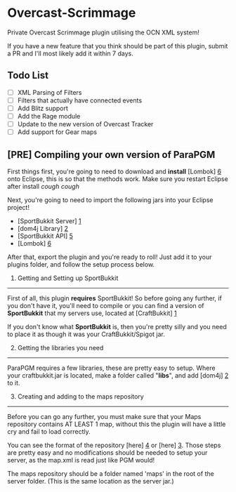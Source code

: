 Overcast-Scrimmage
==================

Private Overcast Scrimmage plugin utilising the OCN XML system!

If you have a new feature that you think should be part of this plugin, submit a PR and I'll most likely add it within 7 days.

Todo List
---------
- [ ] XML Parsing of Filters
- [ ] Filters that actually have connected events
- [ ] Add Blitz support
- [ ] Add the Rage module
- [ ] Update to the new version of Overcast Tracker
- [ ] Add support for Gear maps

[PRE] Compiling your own version of ParaPGM
-------------------------------------------
First things first, you're going to need to download and **install** [Lombok] [6] onto Eclipse, this is so that the methods work. Make sure you restart Eclipse after install *cough* *cough*

Next, you're going to need to import the following jars into your Eclipse project!
- [SportBukkit Server] [1]
- [dom4j Library] [2]
- [SportBukkit API] [5]
- [Lombok] [6]

After that, export the plugin and you're ready to roll! Just add it to your plugins folder, and follow the setup process below.

1. Getting and Setting up SportBukkit
-------------------------------------
First of all, this plugin **requires** SportBukkit! So before going any further, if you don't have it, you'll need to compile or you can find a version of **SportBukkit** that my servers use, located at [CraftBukkit] [1]

If you don't know what **SportBukkit** is, then you're pretty silly and you need to place it as though it was your CraftBukkit/Spigot jar.

2. Getting the libraries you need
---------------------------------
ParaPGM requires a few libraries, these are pretty easy to setup.
Where your craftbukkit.jar is located, make a folder called "**libs**", and add [dom4j] [2] to it.

3. Creating and adding to the maps repository
---------------------------------------------
Before you can go any further, you must make sure that your Maps repository contains AT LEAST 1 map, without this the plugin will have a little cry and fail to load correctly.

You can see the format of the repository [here] [4] or [here] [3]. Those steps are pretty easy and no modifications should be needed to setup your server, as the map.xml is read just like PGM would!

The maps repository should be a folder named 'maps' in the root of the server folder. (This is the same location as the server jar.)

[1]: http://scrimmage1.teamloading.com/craftbukkit.jar "SportBukkit"
[2]: http://scrimmage1.teamloading.com/dom4j.jar "dom4j"
[3]: https://maps.oc.tc/ "Overcast Maps"
[4]: http://scrimmage1.teamloading.com/ "Scrimmage Maps"
[5]: http://scrimmage1.teamloading.com/bukkit.jar "SportBukkit API"
[6]: http://projectlombok.org/ "Project Lombok"

